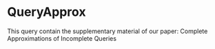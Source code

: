 # QueryApprox

This query contain the supplementary material of our paper: Complete Approximations of Incomplete Queries
